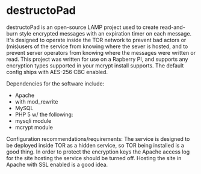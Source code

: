 destructoPad
============

destructoPad is an open-source LAMP project used to create read-and-burn style encrypted messages with an expiration timer on each message. It's designed to operate inside the TOR network to prevent bad actors or (mis)users of the service from knowing where the sever is hosted, and to prevent server operators from knowing where the messages were written or read. This project was written for use on a Rapberry PI, and supports any encryption types supported in your mcrypt install supports. The default config ships with AES-256 CBC enabled.

Dependencies for the software include:
 - Apache
  - with mod\_rewrite
 - MySQL
 - PHP 5 w/ the following:
  - mysqli module
  - mcrypt module

Configuration recommendations/requirements:
 The service is designed to be deployed inside TOR as a hidden service, so TOR being installed is a good thing.
 In order to protect the encryption keys the Apache access log for the site hosting the service should be turned off.
 Hosting the site in Apache with SSL enabled is a good idea.
